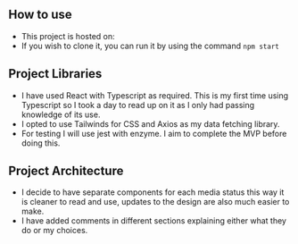 ## How to use
- This project is hosted on: 
- If you wish to clone it, you can run it by using the command `npm start`

## Project Libraries
- I have used React with Typescript as required. This is my first time using Typescript so I took a day to read up on it as I only had passing knowledge of its use. 
- I opted to use Tailwinds for CSS and Axios as my data fetching library.
- For testing I will use jest with enzyme. I aim to complete the MVP before doing this.

## Project Architecture
- I decide to have separate components for each media status this way it is cleaner to read and use, updates to the design are also much easier to make.
- I have added comments in different sections explaining either what they do or my choices.